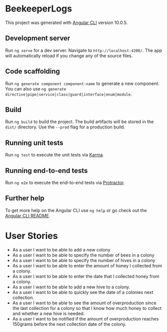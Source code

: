 # BeekeeperLogs

This project was generated with [Angular CLI](https://github.com/angular/angular-cli) version 10.0.5.

## Development server

Run `ng serve` for a dev server. Navigate to `http://localhost:4200/`. The app will automatically reload if you change any of the source files.

## Code scaffolding

Run `ng generate component component-name` to generate a new component. You can also use `ng generate directive|pipe|service|class|guard|interface|enum|module`.

## Build

Run `ng build` to build the project. The build artifacts will be stored in the `dist/` directory. Use the `--prod` flag for a production build.

## Running unit tests

Run `ng test` to execute the unit tests via [Karma](https://karma-runner.github.io).

## Running end-to-end tests

Run `ng e2e` to execute the end-to-end tests via [Protractor](http://www.protractortest.org/).

## Further help

To get more help on the Angular CLI use `ng help` or go check out the [Angular CLI README](https://github.com/angular/angular-cli/blob/master/README.md).

# User Stories

- As a user I want to be able to add a new colony
- As a user I want to be able to specify the number of bees in a colony
- As a user I want to be able to specify the number of hives in a colony
- As a user I want to be able to enter the amount of honey I collected from a colony.
- As a user I want to be able to enter the date that I collected honey from a colony.
- As a user I want to be able to add a new hive to a colony.
- As a user I want to be able to quickly see the date of a colonies next collection. 
- As a user I want to be able to see the amount of overproduction since the last collection for a colony so that I know how much honey to collect and whether a new hive is needed.
- As a user I want to be notified if the amount of overproduction reaches 150grams before the next collection date of the colony.